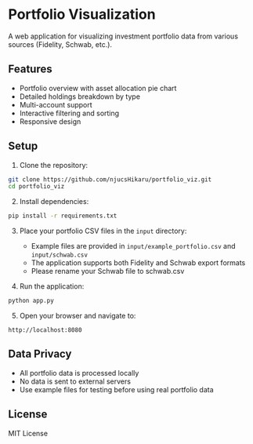 # Portfolio Visualization

A web application for visualizing investment portfolio data from various sources (Fidelity, Schwab, etc.).

## Features

- Portfolio overview with asset allocation pie chart
- Detailed holdings breakdown by type
- Multi-account support
- Interactive filtering and sorting
- Responsive design

## Setup

1. Clone the repository:
```bash
git clone https://github.com/njucsHikaru/portfolio_viz.git
cd portfolio_viz
```

2. Install dependencies:
```bash
pip install -r requirements.txt
```

3. Place your portfolio CSV files in the `input` directory:
   - Example files are provided in `input/example_portfolio.csv` and `input/schwab.csv`
   - The application supports both Fidelity and Schwab export formats
   - Please rename your Schwab file to schwab.csv

5. Run the application:
```bash
python app.py
```

5. Open your browser and navigate to:
```
http://localhost:8080
```

## Data Privacy

- All portfolio data is processed locally
- No data is sent to external servers
- Use example files for testing before using real portfolio data

## License

MIT License 
